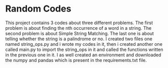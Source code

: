 # Random Codes
This project contains 3 codes about three different problems.
The first problem is about finding the nth occurrence of a word in a string.
The second problem is about Simple String Matching.
The last one is about telling whether the string is a palindrome or no.
I created two files one named string_ops.py and i wrote my codes in it, then i created another one called main.py to import the string_ops in it and called the functions written in the previous one in it.
I as well created an environment and downloaded the numpy and pandas which is present in the requirements.txt file.
